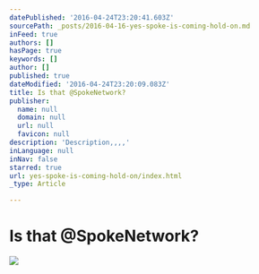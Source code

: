 ```yaml
---
datePublished: '2016-04-24T23:20:41.603Z'
sourcePath: _posts/2016-04-16-yes-spoke-is-coming-hold-on.md
inFeed: true
authors: []
hasPage: true
keywords: []
author: []
published: true
dateModified: '2016-04-24T23:20:09.083Z'
title: Is that @SpokeNetwork?
publisher:
  name: null
  domain: null
  url: null
  favicon: null
description: 'Description,,,,'
inLanguage: null
inNav: false
starred: true
url: yes-spoke-is-coming-hold-on/index.html
_type: Article

---
```

# Is that @SpokeNetwork?
![](https://s3-us-west-2.amazonaws.com/the-grid-img/p/69c7497248bbdc0a49fe197c7936704d520d5c82.jpg)